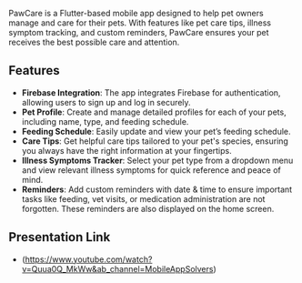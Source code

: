 PawCare is a Flutter-based mobile app designed to help pet owners manage and care for their pets. With features like pet care tips, illness symptom tracking, and custom reminders, PawCare ensures your pet receives the best possible care and attention.

## Features

- **Firebase Integration**: The app integrates Firebase for authentication, allowing users to sign up and log in securely.
- **Pet Profile**: Create and manage detailed profiles for each of your pets, including name, type, and feeding schedule.
- **Feeding Schedule**: Easily update and view your pet’s feeding schedule.
- **Care Tips**: Get helpful care tips tailored to your pet's species, ensuring you always have the right information at your fingertips.
- **Illness Symptoms Tracker**: Select your pet type from a dropdown menu and view relevant illness symptoms for quick reference and peace of mind.
- **Reminders**: Add custom reminders with date & time to ensure important tasks like feeding, vet visits, or medication administration are not forgotten. These reminders are also displayed on the home screen.

## Presentation Link

- (https://www.youtube.com/watch?v=Quua0Q_MkWw&ab_channel=MobileAppSolvers)
